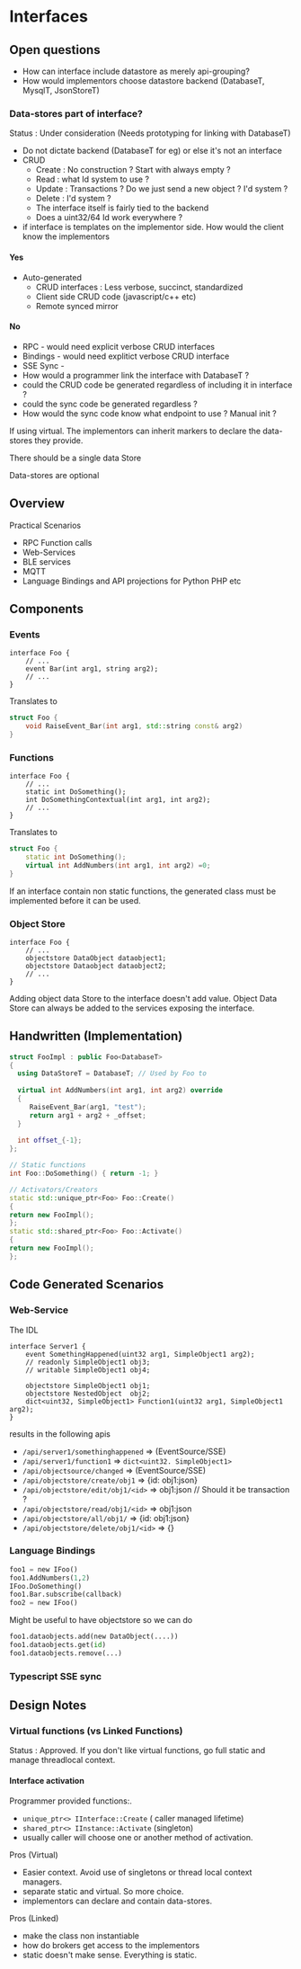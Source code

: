 # Interfaces

## Open questions

- How can interface include datastore as merely api-grouping?
- How would implementors choose datastore backend (DatabaseT, MysqlT, JsonStoreT)

### Data-stores part of interface?

Status : Under consideration (Needs prototyping for linking with DatabaseT)

- Do not dictate backend (DatabaseT for eg) or else it's not an interface
- CRUD
  - Create : No construction ? Start with always empty ?
  - Read : what Id system to use ?
  - Update : Transactions ? Do we just send a new object ? I'd system ?
  - Delete : I'd system ?
  - The interface itself is fairly tied to the backend
  - Does a uint32/64 Id work everywhere ?
- if interface is templates on the implementor side. How would the client know the implementors

#### Yes

- Auto-generated
  - CRUD interfaces : Less verbose, succinct, standardized
  - Client side CRUD code (javascript/c++ etc)
  - Remote synced mirror

#### No

- RPC - would need explicit verbose CRUD interfaces
- Bindings - would need explitict verbose CRUD interface
- SSE Sync -
- How would a programmer link the interface with DatabaseT ?
- could the CRUD code be generated regardless of including it in interface ?
- could the sync code be generated regardless ?
- How would the sync code know what endpoint to use ? Manual init ?

If using virtual. The implementors can inherit markers to declare the data-stores they provide.

There should be a single data Store

Data-stores are optional

## Overview

Practical Scenarios

- RPC Function calls
- Web-Services
- BLE services
- MQTT
- Language Bindings and API projections for Python PHP etc

## Components

### Events

```IDL
interface Foo {
    // ...
    event Bar(int arg1, string arg2);
    // ...
}
```

Translates to

```C++
struct Foo {
    void RaiseEvent_Bar(int arg1, std::string const& arg2)
}
```

### Functions

```IDL
interface Foo {
    // ...
    static int DoSomething();
    int DoSomethingContextual(int arg1, int arg2);
    // ...
}
```

Translates to

```c++
struct Foo {
    static int DoSomething();
    virtual int AddNumbers(int arg1, int arg2) =0;
}
```

If an interface contain non static functions, the generated class must be implemented before it can be used.

### Object Store

```IDL
interface Foo {
    // ...
    objectstore DataObject dataobject1;
    objectstore Dataobject dataobject2;
    // ...
}
```

Adding object data Store to the interface doesn't add value.
Object Data Store can always be added to the services exposing the interface.

## Handwritten (Implementation)

```c++
struct FooImpl : public Foo<DatabaseT>
{
  using DataStoreT = DatabaseT; // Used by Foo to 
  
  virtual int AddNumbers(int arg1, int arg2) override 
  {
     RaiseEvent_Bar(arg1, "test");
     return arg1 + arg2 + _offset; 
  }
  
  int offset_{-1};
};

// Static functions
int Foo::DoSomething() { return -1; }

// Activators/Creators 
static std::unique_ptr<Foo> Foo::Create()
{
return new FooImpl();
};
static std::shared_ptr<Foo> Foo::Activate()
{
return new FooImpl();
};


```

## Code Generated Scenarios

### Web-Service

The IDL

```pidl
interface Server1 {
    event SomethingHappened(uint32 arg1, SimpleObject1 arg2);
    // readonly SimpleObject1 obj3;
    // writable SimpleObject1 obj4;

    objectstore SimpleObject1 obj1;
    objectstore NestedObject  obj2;
    dict<uint32, SimpleObject1> Function1(uint32 arg1, SimpleObject1 arg2);
}
```

results in the following apis

- `/api/server1/somethinghappened` => (EventSource/SSE)
- `/api/server1/function1` => `dict<uint32. SimpleObject1>`
- `/api/objectsource/changed` => (EventSource/SSE)
- `/api/objectstore/create/obj1` => {id: obj1:json}
- `/api/objectstore/edit/obj1/<id>` => obj1:json // Should it be transaction ?
- `/api/objectstore/read/obj1/<id>` => obj1:json
- `/api/objectstore/all/obj1/` => {id: obj1:json}
- `/api/objectstore/delete/obj1/<id>` => {}

### Language Bindings

```Python
foo1 = new IFoo()
foo1.AddNumbers(1,2)
IFoo.DoSomething()
foo1.Bar.subscribe(callback)
foo2 = new IFoo()
```

Might be useful to have objectstore so we can do

```python
foo1.dataobjects.add(new DataObject(....))
foo1.dataobjects.get(id)
foo1.dataobjects.remove(...)
```

### Typescript SSE sync

## Design Notes

### Virtual functions (vs Linked Functions)

Status : Approved.
If you don't like virtual functions, go full static and manage threadlocal context.

#### Interface activation

Programmer provided functions:.

- `unique_ptr<> IInterface::Create` ( caller managed lifetime)
- `shared_ptr<> IInstance::Activate` (singleton)
- usually caller will choose one or another method of activation.

Pros (Virtual)

- Easier context. Avoid use of singletons or thread local context managers.
- separate static and virtual. So more choice.
- implementors can declare and contain data-stores.

Pros (Linked)

- make the class non instantiable
- how do brokers get access to the implementors
- static doesn't make sense. Everything is static.
